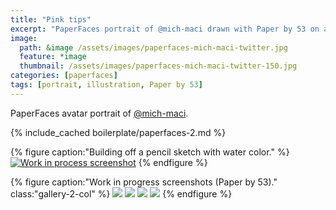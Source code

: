 ```yaml
---
title: "Pink tips"
excerpt: "PaperFaces portrait of @mich-maci drawn with Paper by 53 on an iPad."
image: 
  path: &image /assets/images/paperfaces-mich-maci-twitter.jpg 
  feature: *image
  thumbnail: /assets/images/paperfaces-mich-maci-twitter-150.jpg
categories: [paperfaces]
tags: [portrait, illustration, Paper by 53]
---
```


PaperFaces avatar portrait of <a href="https://twitter.com/mich-maci">@mich-maci</a>.

{% include_cached boilerplate/paperfaces-2.md %}

{% figure caption:"Building off a pencil sketch with water color." %}
[![Work in process screenshot](/assets/images/paperfaces-mich-maci-process-1-750.jpg)](/assets/images/paperfaces-mich-maci-process-1-lg.jpg)
{% endfigure %}

{% figure caption:"Work in progress screenshots (Paper by 53)." class:"gallery-2-col" %}
[![](/assets/images/paperfaces-mich-maci-process-2-600.jpg)](/assets/images/paperfaces-mich-maci-process-2-lg.jpg)
[![](/assets/images/paperfaces-mich-maci-process-3-600.jpg)](/assets/images/paperfaces-mich-maci-process-3-lg.jpg)
[![](/assets/images/paperfaces-mich-maci-process-4-600.jpg)](/assets/images/paperfaces-mich-maci-process-4-lg.jpg)
[![](/assets/images/paperfaces-mich-maci-process-5-600.jpg)](/assets/images/paperfaces-mich-maci-process-5-lg.jpg)
{% endfigure %}
